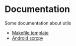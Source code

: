 # Documentation  
Some documentation about utils

- [Makefile template](makefile/README.md)
- [Android scrcpy](android/scrcpy.md)
